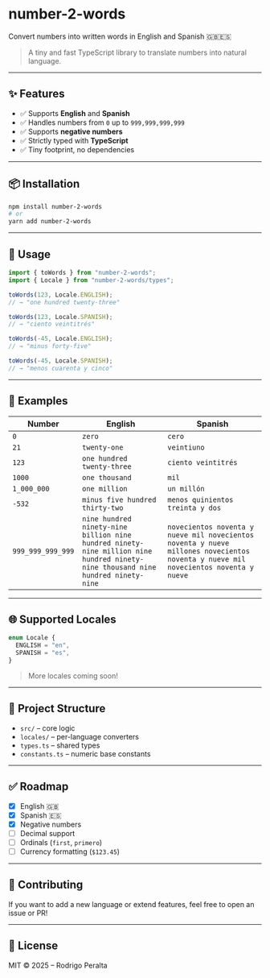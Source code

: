 # number-2-words

Convert numbers into written words in English and Spanish 🇬🇧🇪🇸

> A tiny and fast TypeScript library to translate numbers into natural language.

---

## ✨ Features

- ✅ Supports **English** and **Spanish**
- ✅ Handles numbers from `0` up to `999,999,999,999`
- ✅ Supports **negative numbers**
- ✅ Strictly typed with **TypeScript**
- ✅ Tiny footprint, no dependencies

---

## 📦 Installation

```bash
npm install number-2-words
# or
yarn add number-2-words
```

---

## 🔧 Usage

```ts
import { toWords } from "number-2-words";
import { Locale } from "number-2-words/types";

toWords(123, Locale.ENGLISH);
// → "one hundred twenty-three"

toWords(123, Locale.SPANISH);
// → "ciento veintitrés"

toWords(-45, Locale.ENGLISH);
// → "minus forty-five"

toWords(-45, Locale.SPANISH);
// → "menos cuarenta y cinco"
```

---

## 🧪 Examples

| Number            | English                                                                                                                        | Spanish                                                                                                                            |
| ----------------- | ------------------------------------------------------------------------------------------------------------------------------ | ---------------------------------------------------------------------------------------------------------------------------------- |
| `0`               | `zero`                                                                                                                         | `cero`                                                                                                                             |
| `21`              | `twenty-one`                                                                                                                   | `veintiuno`                                                                                                                        |
| `123`             | `one hundred twenty-three`                                                                                                     | `ciento veintitrés`                                                                                                                |
| `1000`            | `one thousand`                                                                                                                 | `mil`                                                                                                                              |
| `1_000_000`       | `one million`                                                                                                                  | `un millón`                                                                                                                        |
| `-532`            | `minus five hundred thirty-two`                                                                                                | `menos quinientos treinta y dos`                                                                                                   |
| `999_999_999_999` | `nine hundred ninety-nine billion nine hundred ninety-nine million nine hundred ninety-nine thousand nine hundred ninety-nine` | `novecientos noventa y nueve mil novecientos noventa y nueve millones novecientos noventa y nueve mil novecientos noventa y nueve` |

---

## 🌐 Supported Locales

```ts
enum Locale {
  ENGLISH = "en",
  SPANISH = "es",
}
```

> More locales coming soon!

---

## 🧱 Project Structure

- `src/` – core logic
- `locales/` – per-language converters
- `types.ts` – shared types
- `constants.ts` – numeric base constants

---

## ✅ Roadmap

- [x] English 🇬🇧
- [x] Spanish 🇪🇸
- [x] Negative numbers
- [ ] Decimal support
- [ ] Ordinals (`first`, `primero`)
- [ ] Currency formatting (`$123.45`)

---

## 🤝 Contributing

If you want to add a new language or extend features, feel free to open an issue or PR!

---

## 📄 License

MIT © 2025 – Rodrigo Peralta
